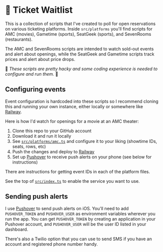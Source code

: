 # 🎫 Ticket Waitlist

This is a collection of scripts that I've created to poll for open reservations on various ticketing platforms. Inside `src/platforms` you'll find scripts for AMC (movies), Gametime (sports), SeatGeek (sports), and SevenRooms (restaurants).

The AMC and SevenRooms scripts are intended to watch sold-out events and alert about openings, while the SeatGeek and Gametime scripts track prices and alert about price drops.

🚧 _These scripts are pretty hacky and some coding experience is needed to configure and run them._ 🚧

## Configuring events

Event configuration is hardcoded into these scripts so I recommend cloning this and running your own instance, either locally or somewhere like [Railway](https://railway.app).

Here is how I'd watch for openings for a movie at an AMC theater:

1. Clone this repo to your GitHub account
2. Download it and run it locally
3. See [`src/platforms/amc.ts`](src/platforms/amc.ts) and configure it to your liking (showtime IDs, seats, rows, etc)
4. Push the changes and deploy to [Railway](https://railway.app)
5. Set up [Pushover](https://pushover.net) to receive push alerts on your phone (see below for instructions)

There are instructions for getting event IDs in each of the platform files.

See the top of [`src/index.ts`](src/index.ts) to enable the service you want to use.

## Sending push alerts

I use [Pushover](https://pushover.net) to send push alerts on iOS. You'll need to add `PUSHOVER_TOKEN` and `PUSHOVER_USER` as environment variables wherever you run the app. You can get `PUSHOVER_TOKEN` by creating an application in your Pushover account, and `PUSHOVER_USER` will be the user ID listed in your dashboard.

There's also a Twilio option that you can use to send SMS if you have an account and registered phone number handy.
